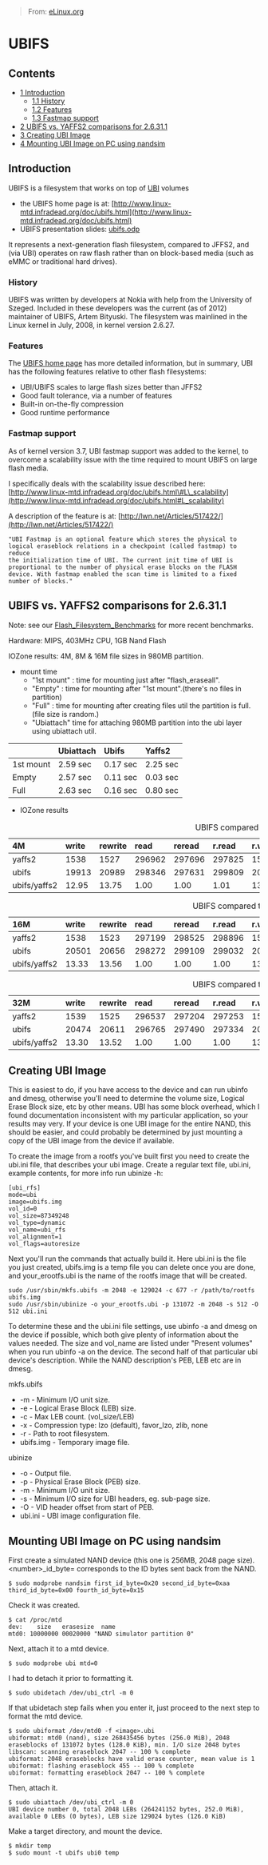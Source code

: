 > From: [eLinux.org](http://eLinux.org/UBIFS "http://eLinux.org/UBIFS")


# UBIFS



## Contents

-   [1 Introduction](#introduction)
    -   [1.1 History](#history)
    -   [1.2 Features](#features)
    -   [1.3 Fastmap support](#fastmap-support)
-   [2 UBIFS vs. YAFFS2 comparisons for
    2.6.31.1](#ubifs-vs-yaffs2-comparisons-for-2.6.31-1)
-   [3 Creating UBI Image](#creating-ubi-image)
-   [4 Mounting UBI Image on PC using
    nandsim](#mounting-ubi-image-on-pc-using-nandsim)

## Introduction

UBIFS is a filesystem that works on top of
[UBI](http://elinux.org/File_Systems#UBI) volumes

-   the UBIFS home page is at:
    [http://www.linux-mtd.infradead.org/doc/ubifs.html](http://www.linux-mtd.infradead.org/doc/ubifs.html)
-   UBIFS presentation slides:
    [ubifs.odp](http://www.linux-mtd.infradead.org/doc/ubifs.odp)

It represents a next-generation flash filesystem, compared to JFFS2, and
(via UBI) operates on raw flash rather than on block-based media (such
as eMMC or traditional hard drives).

### History

UBIFS was written by developers at Nokia with help from the University
of Szeged. Included in these developers was the current (as of 2012)
maintainer of UBIFS, Artem Bityuski. The filesystem was mainlined in the
Linux kernel in July, 2008, in kernel version 2.6.27.

### Features

The [UBIFS home page](http://www.linux-mtd.infradead.org/doc/ubifs.html)
has more detailed information, but in summary, UBI has the following
features relative to other flash filesystems:

-   UBI/UBIFS scales to large flash sizes better than JFFS2
-   Good fault tolerance, via a number of features
-   Built-in on-the-fly compression
-   Good runtime performance

### Fastmap support

As of kernel version 3.7, UBI fastmap support was added to the kernel,
to overcome a scalability issue with the time required to mount UBIFS on
large flash media.

I specifically deals with the scalability issue described here:
[http://www.linux-mtd.infradead.org/doc/ubifs.html\#L\_scalability](http://www.linux-mtd.infradead.org/doc/ubifs.html#L_scalability)


 A description of the feature is at:
[http://lwn.net/Articles/517422/](http://lwn.net/Articles/517422/)

    "UBI Fastmap is an optional feature which stores the physical to
    logical eraseblock relations in a checkpoint (called fastmap) to reduce
    the initialization time of UBI. The current init time of UBI is
    proportional to the number of physical erase blocks on the FLASH
    device. With fastmap enabled the scan time is limited to a fixed
    number of blocks."

## UBIFS vs. YAFFS2 comparisons for 2.6.31.1

Note: see our
[Flash\_Filesystem\_Benchmarks](http://eLinux.org/Flash_Filesystem_Benchmarks "Flash Filesystem Benchmarks")
for more recent benchmarks.

Hardware: MIPS, 403MHz CPU, 1GB Nand Flash

IOZone results: 4M, 8M & 16M file sizes in 980MB partition.

-   mount time
    -   "1st mount" : time for mounting just after "flash\_eraseall".
    -   "Empty" : time for mounting after "1st mount".(there's no files
        in partition)
    -   "Full" : time for mounting after creating files util the
        partition is full.(file size is random.)
    -   "Ubiattach" time for attaching 980MB partition into the ubi
        layer using ubiattach util.

<table>
<thead>
<tr class="header">
<th align="left"></th>
<th align="left">Ubiattach</th>
<th align="left">Ubifs</th>
<th align="left">Yaffs2</th>
</tr>
</thead>
<tbody>
<tr class="odd">
<td align="left">1st mount</td>
<td align="left">2.59 sec</td>
<td align="left">0.17 sec</td>
<td align="left">2.25 sec</td>
</tr>
<tr class="even">
<td align="left">Empty</td>
<td align="left">2.57 sec</td>
<td align="left">0.11 sec</td>
<td align="left">0.03 sec</td>
</tr>
<tr class="odd">
<td align="left">Full</td>
<td align="left">2.63 sec</td>
<td align="left">0.16 sec</td>
<td align="left">0.80 sec</td>
</tr>
</tbody>
</table>



-   IOZone results

<table>
<caption> UBIFS compared to YAFFS2 (file size = 4MB) </caption>
<thead>
<tr class="header">
<th align="left">4M</th>
<th align="left">write</th>
<th align="left">rewrite</th>
<th align="left">read</th>
<th align="left">reread</th>
<th align="left">r.read</th>
<th align="left">r.write</th>
<th align="left">b.read</th>
<th align="left">r.rewrite</th>
<th align="left">s.read</th>
<th align="left">fwrite</th>
<th align="left">frewrite</th>
<th align="left">fread</th>
<th align="left">freread</th>
</tr>
</thead>
<tbody>
<tr class="odd">
<td align="left">yaffs2</td>
<td align="left">1538</td>
<td align="left">1527</td>
<td align="left">296962</td>
<td align="left">297696</td>
<td align="left">297825</td>
<td align="left">1521</td>
<td align="left">296876</td>
<td align="left">1526</td>
<td align="left">295164</td>
<td align="left">1536</td>
<td align="left">1524</td>
<td align="left">297436</td>
<td align="left">299021</td>
</tr>
<tr class="even">
<td align="left">ubifs</td>
<td align="left">19913</td>
<td align="left">20989</td>
<td align="left">298346</td>
<td align="left">297631</td>
<td align="left">299809</td>
<td align="left">20968</td>
<td align="left">298368</td>
<td align="left">20181</td>
<td align="left">299458</td>
<td align="left">20471</td>
<td align="left">20962</td>
<td align="left">297371</td>
<td align="left">297760</td>
</tr>
<tr class="odd">
<td align="left">ubifs/yaffs2</td>
<td align="left">12.95</td>
<td align="left">13.75</td>
<td align="left">1.00</td>
<td align="left">1.00</td>
<td align="left">1.01</td>
<td align="left">13.79</td>
<td align="left">1.01</td>
<td align="left">13.22</td>
<td align="left">1.01</td>
<td align="left">13.33</td>
<td align="left">13.75</td>
<td align="left">1.00</td>
<td align="left">1.00</td>
</tr>
</tbody>
</table>

<table>
<caption> UBIFS compared to YAFFS2 (file size = 16MB) </caption>
<thead>
<tr class="header">
<th align="left">16M</th>
<th align="left">write</th>
<th align="left">rewrite</th>
<th align="left">read</th>
<th align="left">reread</th>
<th align="left">r.read</th>
<th align="left">r.write</th>
<th align="left">b.read</th>
<th align="left">r.rewrite</th>
<th align="left">s.read</th>
<th align="left">fwrite</th>
<th align="left">frewrite</th>
<th align="left">fread</th>
<th align="left">freread</th>
</tr>
</thead>
<tbody>
<tr class="odd">
<td align="left">yaffs2</td>
<td align="left">1538</td>
<td align="left">1523</td>
<td align="left">297199</td>
<td align="left">298525</td>
<td align="left">298896</td>
<td align="left">1528</td>
<td align="left">298433</td>
<td align="left">1525</td>
<td align="left">298847</td>
<td align="left">1538</td>
<td align="left">1525</td>
<td align="left">299661</td>
<td align="left">300656</td>
</tr>
<tr class="even">
<td align="left">ubifs</td>
<td align="left">20501</td>
<td align="left">20656</td>
<td align="left">298272</td>
<td align="left">299109</td>
<td align="left">299032</td>
<td align="left">20521</td>
<td align="left">298417</td>
<td align="left">20710</td>
<td align="left">298923</td>
<td align="left">20448</td>
<td align="left">20521</td>
<td align="left">298259</td>
<td align="left">299267</td>
</tr>
<tr class="odd">
<td align="left">ubifs/yaffs2</td>
<td align="left">13.33</td>
<td align="left">13.56</td>
<td align="left">1.00</td>
<td align="left">1.00</td>
<td align="left">1.00</td>
<td align="left">13.43</td>
<td align="left">1.00</td>
<td align="left">13.58</td>
<td align="left">1.00</td>
<td align="left">13.30</td>
<td align="left">13.46</td>
<td align="left">1.00</td>
<td align="left">1.00</td>
</tr>
</tbody>
</table>

<table>
<caption> UBIFS compared to YAFFS2 (file size = 32MB) </caption>
<thead>
<tr class="header">
<th align="left">32M</th>
<th align="left">write</th>
<th align="left">rewrite</th>
<th align="left">read</th>
<th align="left">reread</th>
<th align="left">r.read</th>
<th align="left">r.write</th>
<th align="left">b.read</th>
<th align="left">r.rewrite</th>
<th align="left">s.read</th>
<th align="left">fwrite</th>
<th align="left">frewrite</th>
<th align="left">fread</th>
<th align="left">freread</th>
</tr>
</thead>
<tbody>
<tr class="odd">
<td align="left">yaffs2</td>
<td align="left">1539</td>
<td align="left">1525</td>
<td align="left">296537</td>
<td align="left">297204</td>
<td align="left">297253</td>
<td align="left">1527</td>
<td align="left">297177</td>
<td align="left">1527</td>
<td align="left">296583</td>
<td align="left">1531</td>
<td align="left">1523</td>
<td align="left">296537</td>
<td align="left">297463</td>
</tr>
<tr class="even">
<td align="left">ubifs</td>
<td align="left">20474</td>
<td align="left">20611</td>
<td align="left">296765</td>
<td align="left">297490</td>
<td align="left">297334</td>
<td align="left">20659</td>
<td align="left">296972</td>
<td align="left">38416</td>
<td align="left">297371</td>
<td align="left">19068</td>
<td align="left">20059</td>
<td align="left">296618</td>
<td align="left">296658</td>
</tr>
<tr class="odd">
<td align="left">ubifs/yaffs2</td>
<td align="left">13.30</td>
<td align="left">13.52</td>
<td align="left">1.00</td>
<td align="left">1.00</td>
<td align="left">1.00</td>
<td align="left">13.53</td>
<td align="left">1.00</td>
<td align="left">25.16</td>
<td align="left">1.00</td>
<td align="left">12.45</td>
<td align="left">13.17</td>
<td align="left">1.00</td>
<td align="left">1.00</td>
</tr>
</tbody>
</table>

## Creating UBI Image

This is easiest to do, if you have access to the device and can run
ubinfo and dmesg, otherwise you'll need to determine the volume size,
Logical Erase Block size, etc by other means. UBI has some block
overhead, which I found documentation inconsistent with my particular
application, so your results may very. If your device is one UBI image
for the entire NAND, this should be easier, and could probably be
determined by just mounting a copy of the UBI image from the device if
available.

To create the image from a rootfs you've built first you need to create
the ubi.ini file, that describes your ubi image. Create a regular text
file, ubi.ini, example contents, for more info run ubinize -h:

    [ubi_rfs]
    mode=ubi
    image=ubifs.img
    vol_id=0
    vol_size=87349248
    vol_type=dynamic
    vol_name=ubi_rfs
    vol_alignment=1
    vol_flags=autoresize

Next you'll run the commands that actually build it. Here ubi.ini is the
file you just created, ubifs.img is a temp file you can delete once you
are done, and your\_erootfs.ubi is the name of the rootfs image that
will be created.

    sudo /usr/sbin/mkfs.ubifs -m 2048 -e 129024 -c 677 -r /path/to/rootfs ubifs.img
    sudo /usr/sbin/ubinize -o your_erootfs.ubi -p 131072 -m 2048 -s 512 -O 512 ubi.ini

To determine these and the ubi.ini file settings, use ubinfo -a and
dmesg on the device if possible, which both give plenty of information
about the values needed. The size and vol\_name are listed under
"Present volumes" when you run ubinfo -a on the device. The second half
of that particular ubi device's description. While the NAND
description's PEB, LEB etc are in dmesg.

mkfs.ubifs

-   -m - Minimum I/O unit size.
-   -e - Logical Erase Block (LEB) size.
-   -c - Max LEB count. (vol\_size/LEB)
-   -x - Compression type: lzo (default), favor\_lzo, zlib, none
-   -r - Path to root filesystem.
-   ubifs.img - Temporary image file.

ubinize

-   -o - Output file.
-   -p - Physical Erase Block (PEB) size.
-   -m - Minimum I/O unit size.
-   -s - Minimum I/O size for UBI headers, eg. sub-page size.
-   -O - VID header offset from start of PEB.
-   ubi.ini - UBI image configuration file.

## Mounting UBI Image on PC using nandsim

First create a simulated NAND device (this one is 256MB, 2048 page
size). \<number\>\_id\_byte= corresponds to the ID bytes sent back from
the NAND.

    $ sudo modprobe nandsim first_id_byte=0x20 second_id_byte=0xaa third_id_byte=0x00 fourth_id_byte=0x15

Check it was created.

    $ cat /proc/mtd
    dev:    size   erasesize  name
    mtd0: 10000000 00020000 "NAND simulator partition 0"

Next, attach it to a mtd device.

    $ sudo modprobe ubi mtd=0

I had to detach it prior to formatting it.

    $ sudo ubidetach /dev/ubi_ctrl -m 0

If that ubidetach step fails when you enter it, just proceed to the next
step to format the mtd device.

    $ sudo ubiformat /dev/mtd0 -f <image>.ubi
    ubiformat: mtd0 (nand), size 268435456 bytes (256.0 MiB), 2048 eraseblocks of 131072 bytes (128.0 KiB), min. I/O size 2048 bytes
    libscan: scanning eraseblock 2047 -- 100 % complete
    ubiformat: 2048 eraseblocks have valid erase counter, mean value is 1
    ubiformat: flashing eraseblock 455 -- 100 % complete
    ubiformat: formatting eraseblock 2047 -- 100 % complete

Then, attach it.

    $ sudo ubiattach /dev/ubi_ctrl -m 0
    UBI device number 0, total 2048 LEBs (264241152 bytes, 252.0 MiB), available 0 LEBs (0 bytes), LEB size 129024 bytes (126.0 KiB)

Make a target directory, and mount the device.

    $ mkdir temp
    $ sudo mount -t ubifs ubi0 temp


